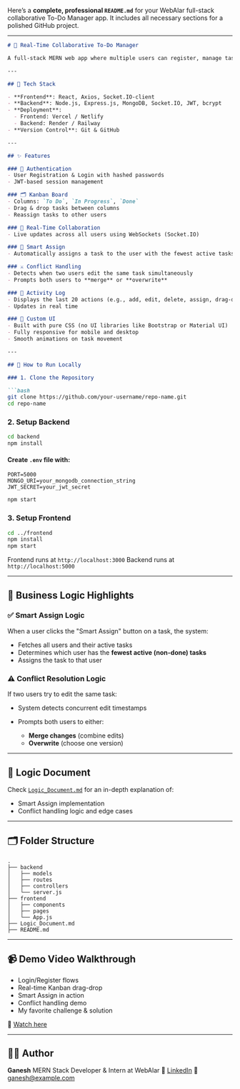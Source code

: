 Here’s a **complete, professional `README.md`** for your WebAlar full-stack collaborative To-Do Manager app. It includes all necessary sections for a polished GitHub project.

---

````md
# 🔄 Real-Time Collaborative To-Do Manager

A full-stack MERN web app where multiple users can register, manage tasks, and collaborate in real-time—similar to a minimal Trello board but with custom logic like Smart Assign and conflict resolution.

---

## 🧰 Tech Stack

- **Frontend**: React, Axios, Socket.IO-client
- **Backend**: Node.js, Express.js, MongoDB, Socket.IO, JWT, bcrypt
- **Deployment**:
  - Frontend: Vercel / Netlify
  - Backend: Render / Railway
- **Version Control**: Git & GitHub

---

## ✨ Features

### 🔐 Authentication
- User Registration & Login with hashed passwords
- JWT-based session management

### 🗂 Kanban Board
- Columns: `To Do`, `In Progress`, `Done`
- Drag & drop tasks between columns
- Reassign tasks to other users

### 🔁 Real-Time Collaboration
- Live updates across all users using WebSockets (Socket.IO)

### 🧠 Smart Assign
- Automatically assigns a task to the user with the fewest active tasks

### ⚔️ Conflict Handling
- Detects when two users edit the same task simultaneously
- Prompts both users to **merge** or **overwrite**

### 📜 Activity Log
- Displays the last 20 actions (e.g., add, edit, delete, assign, drag-drop)
- Updates in real time

### 🎨 Custom UI
- Built with pure CSS (no UI libraries like Bootstrap or Material UI)
- Fully responsive for mobile and desktop
- Smooth animations on task movement

---

## 🧪 How to Run Locally

### 1. Clone the Repository

```bash
git clone https://github.com/your-username/repo-name.git
cd repo-name
````

### 2. Setup Backend

```bash
cd backend
npm install
```

#### Create `.env` file with:

```
PORT=5000
MONGO_URI=your_mongodb_connection_string
JWT_SECRET=your_jwt_secret
```

```bash
npm start
```

### 3. Setup Frontend

```bash
cd ../frontend
npm install
npm start
```

Frontend runs at `http://localhost:3000`
Backend runs at `http://localhost:5000`

---

## 🧩 Business Logic Highlights

### ✅ Smart Assign Logic

When a user clicks the "Smart Assign" button on a task, the system:

* Fetches all users and their active tasks
* Determines which user has the **fewest active (non-done) tasks**
* Assigns the task to that user

### ⚠️ Conflict Resolution Logic

If two users try to edit the same task:

* System detects concurrent edit timestamps
* Prompts both users to either:

  * **Merge changes** (combine edits)
  * **Overwrite** (choose one version)

---

## 📄 Logic Document

Check [`Logic_Document.md`](./Logic_Document.md) for an in-depth explanation of:

* Smart Assign implementation
* Conflict handling logic and edge cases

---

## 🗂 Folder Structure

```
.
├── backend
│   ├── models
│   ├── routes
│   ├── controllers
│   └── server.js
├── frontend
│   ├── components
│   ├── pages
│   └── App.js
├── Logic_Document.md
├── README.md
```

---

## 📹 Demo Video Walkthrough

* Login/Register flows
* Real-time Kanban drag-drop
* Smart Assign in action
* Conflict handling demo
* My favorite challenge & solution

🎥 [Watch here](#)

---

## 🙋‍♂️ Author

**Ganesh**
MERN Stack Developer & Intern at WebAlar
🔗 [LinkedIn](https://www.linkedin.com/in/ganesh-belote-47a291277)
📧 [ganesh@example.com](mailto:ganeshbelote18@gmail.com)



